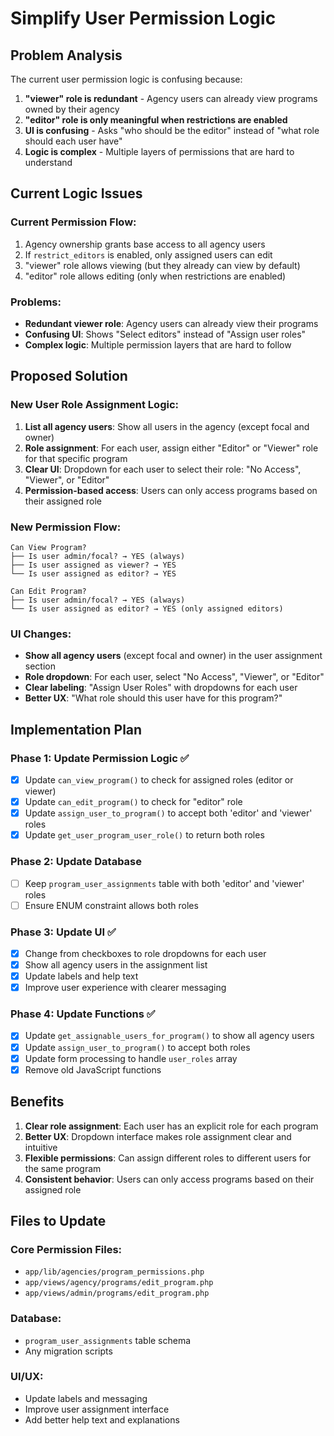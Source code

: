 # Simplify User Permission Logic

## Problem Analysis

The current user permission logic is confusing because:

1. **"viewer" role is redundant** - Agency users can already view programs owned by their agency
2. **"editor" role is only meaningful when restrictions are enabled**
3. **UI is confusing** - Asks "who should be the editor" instead of "what role should each user have"
4. **Logic is complex** - Multiple layers of permissions that are hard to understand

## Current Logic Issues

### Current Permission Flow:
1. Agency ownership grants base access to all agency users
2. If `restrict_editors` is enabled, only assigned users can edit
3. "viewer" role allows viewing (but they already can view by default)
4. "editor" role allows editing (only when restrictions are enabled)

### Problems:
- **Redundant viewer role**: Agency users can already view their programs
- **Confusing UI**: Shows "Select editors" instead of "Assign user roles"
- **Complex logic**: Multiple permission layers that are hard to follow

## Proposed Solution

### New User Role Assignment Logic:

1. **List all agency users**: Show all users in the agency (except focal and owner)
2. **Role assignment**: For each user, assign either "Editor" or "Viewer" role for that specific program
3. **Clear UI**: Dropdown for each user to select their role: "No Access", "Viewer", or "Editor"
4. **Permission-based access**: Users can only access programs based on their assigned role

### New Permission Flow:
```
Can View Program?
├── Is user admin/focal? → YES (always)
├── Is user assigned as viewer? → YES
└── Is user assigned as editor? → YES

Can Edit Program?
├── Is user admin/focal? → YES (always)
└── Is user assigned as editor? → YES (only assigned editors)
```

### UI Changes:
- **Show all agency users** (except focal and owner) in the user assignment section
- **Role dropdown**: For each user, select "No Access", "Viewer", or "Editor"
- **Clear labeling**: "Assign User Roles" with dropdowns for each user
- **Better UX**: "What role should this user have for this program?"

## Implementation Plan

### Phase 1: Update Permission Logic ✅
- [x] Update `can_view_program()` to check for assigned roles (editor or viewer)
- [x] Update `can_edit_program()` to check for "editor" role
- [x] Update `assign_user_to_program()` to accept both 'editor' and 'viewer' roles
- [x] Update `get_user_program_user_role()` to return both roles

### Phase 2: Update Database
- [ ] Keep `program_user_assignments` table with both 'editor' and 'viewer' roles
- [ ] Ensure ENUM constraint allows both roles

### Phase 3: Update UI ✅
- [x] Change from checkboxes to role dropdowns for each user
- [x] Show all agency users in the assignment list
- [x] Update labels and help text
- [x] Improve user experience with clearer messaging

### Phase 4: Update Functions ✅
- [x] Update `get_assignable_users_for_program()` to show all agency users
- [x] Update `assign_user_to_program()` to accept both roles
- [x] Update form processing to handle `user_roles` array
- [x] Remove old JavaScript functions

## Benefits

1. **Clear role assignment**: Each user has an explicit role for each program
2. **Better UX**: Dropdown interface makes role assignment clear and intuitive
3. **Flexible permissions**: Can assign different roles to different users for the same program
4. **Consistent behavior**: Users can only access programs based on their assigned role

## Files to Update

### Core Permission Files:
- `app/lib/agencies/program_permissions.php`
- `app/views/agency/programs/edit_program.php`
- `app/views/admin/programs/edit_program.php`

### Database:
- `program_user_assignments` table schema
- Any migration scripts

### UI/UX:
- Update labels and messaging
- Improve user assignment interface
- Add better help text and explanations 